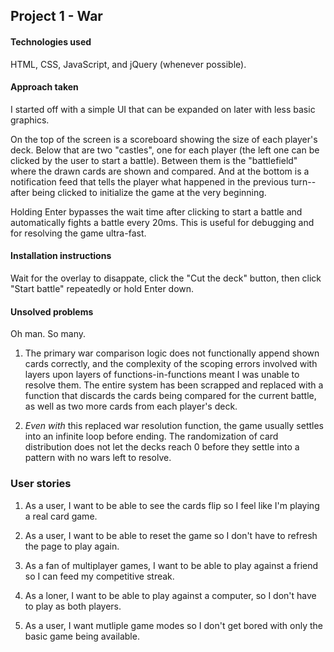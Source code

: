 ## Project 1 - War

#### Technologies used

HTML, CSS, JavaScript, and jQuery (whenever possible).

#### Approach taken

I started off with a simple UI that can be expanded on later with less basic graphics.

On the top of the screen is a scoreboard showing the size of each player's deck. Below that are two "castles", one for each player (the left one can be clicked by the user to start a battle). Between them is the "battlefield" where the drawn cards are shown and compared. And at the bottom is a notification feed that tells the player what happened in the previous turn--after being clicked to initialize the game at the very beginning.

Holding Enter bypasses the wait time after clicking to start a battle and automatically fights a battle every 20ms. This is useful for debugging and for resolving the game ultra-fast.

#### Installation instructions

Wait for the overlay to disappate, click the "Cut the deck" button, then click "Start battle" repeatedly or hold Enter down.

#### Unsolved problems

Oh man. So many.

1. The primary war comparison logic does not functionally append shown cards correctly, and the complexity of the scoping errors involved with layers upon layers of functions-in-functions meant I was unable to resolve them. The entire system has been scrapped and replaced with a function that discards the cards being compared for the current battle, as well as two more cards from each player's deck.

2. *Even with* this replaced war resolution function, the game usually settles into an infinite loop before ending. The randomization of card distribution does not let the decks reach 0 before they settle into a pattern with no wars left to resolve.

### User stories

1. As a user, I want to be able to see the cards flip so I feel like I'm playing a real card game.

2. As a user, I want to be able to reset the game so I don't have to refresh the page to play again.

3. As a fan of multiplayer games, I want to be able to play against a friend so I can feed my competitive streak.

4. As a loner, I want to be able to play against a computer, so I don't have to play as both players.

5. As a user, I want mutliple game modes so I don't get bored with only the basic game being available.

